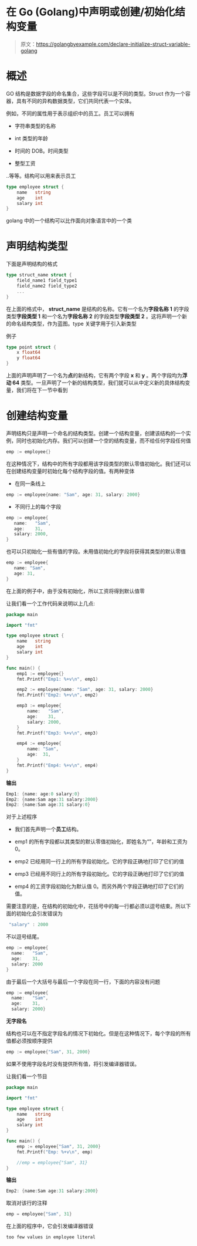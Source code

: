 # 在 Go (Golang)中声明或创建/初始化结构变量

> 原文：<https://golangbyexample.com/declare-initialize-struct-variable-golang>

# **概述**

GO 结构是数据字段的命名集合，这些字段可以是不同的类型。Struct 作为一个容器，具有不同的异构数据类型，它们共同代表一个实体。

例如，不同的属性用于表示组织中的员工。员工可以拥有

*   字符串类型的名称

*   int 类型的年龄

*   时间的 DOB。时间类型

*   整型工资

..等等。结构可以用来表示员工

```go
type employee struct {
    name   string
    age    int
    salary int
}
```

golang 中的一个结构可以比作面向对象语言中的一个类

# **声明结构类型**

下面是声明结构的格式

```go
type struct_name struct {
    field_name1 field_type1
    field_name2 field_type2
    ...
}
```

在上面的格式中， **struct_name** 是结构的名称。它有一个名为**字段名称 1** 的字段类型**字段类型 1** 和一个名为**字段名称 2** 的字段类型**字段类型 2** 。这将声明一个新的命名结构类型，作为蓝图。type 关键字用于引入新类型

例子

```go
type point struct {
    x float64
    y float64
}
```

上面的声明声明了一个名为**点**的新结构，它有两个字段 **x** 和 **y** 。两个字段均为**浮动 64** 类型。一旦声明了一个新的结构类型，我们就可以从中定义新的具体结构变量，我们将在下一节中看到

# **创建结构变量**

声明结构只是声明一个命名的结构类型。创建一个结构变量，创建该结构的一个实例，同时也初始化内存。我们可以创建一个空的结构变量，而不给任何字段任何值

```go
emp := employee{}
```

在这种情况下，结构中的所有字段都用该字段类型的默认零值初始化。我们还可以在创建结构变量时初始化每个结构字段的值。有两种变体

*   在同一条线上

```go
emp := employee{name: "Sam", age: 31, salary: 2000}
```

*   不同行上的每个字段

```go
emp := employee{
   name:   "Sam",
   age:    31,
   salary: 2000,
}
```

也可以只初始化一些有值的字段。未用值初始化的字段将获得其类型的默认零值

```go
emp := employee{
   name: "Sam",
   age: 31,
}
```

在上面的例子中，由于没有初始化，所以工资将得到默认值零

让我们看一个工作代码来说明以上几点:

```go
package main

import "fmt"

type employee struct {
    name   string
    age    int
    salary int
}

func main() {
    emp1 := employee{}
    fmt.Printf("Emp1: %+v\n", emp1)

    emp2 := employee{name: "Sam", age: 31, salary: 2000}
    fmt.Printf("Emp2: %+v\n", emp2)

    emp3 := employee{
        name:   "Sam",
        age:    31,
        salary: 2000,
    }
    fmt.Printf("Emp3: %+v\n", emp3)

    emp4 := employee{
        name: "Sam",
        age:  31,
    }
    fmt.Printf("Emp4: %+v\n", emp4)
}
```

**输出**

```go
Emp1: {name: age:0 salary:0}
Emp2: {name:Sam age:31 salary:2000}
Emp2: {name:Sam age:31 salary:0}
```

对于上述程序

*   我们首先声明一个**员工**结构。

*   emp1 的所有字段都以其类型的默认零值初始化，即姓名为“”，年龄和工资为 0。

*   emp2 已经用同一行上的所有字段初始化。它的字段正确地打印了它们的值
*   emp3 已经用不同行上的所有字段初始化。它的字段正确地打印了它们的值

*   emp4 的工资字段初始化为默认值 0。而另外两个字段正确地打印了它们的值。

需要注意的是，在结构的初始化中，花括号中的每一行都必须以逗号结束。所以下面的初始化会引发错误为

```go
 "salary" : 2000
```

不以逗号结尾。

```go
emp := employee{
  name:   "Sam",
  age:    31,
  salary: 2000
}
```

由于最后一个大括号与最后一个字段在同一行，下面的内容没有问题

```go
emp := employee{
  name:   "Sam",
  age:    31,
  salary: 2000}
```

**无字段名**

结构也可以在不指定字段名的情况下初始化。但是在这种情况下，每个字段的所有值都必须按顺序提供

```go
emp := employee{"Sam", 31, 2000}
```

如果不使用字段名时没有提供所有值，将引发编译器错误。

让我们看一个节目

```go
package main

import "fmt"

type employee struct {
    name   string
    age    int
    salary int
}

func main() {
    emp := employee{"Sam", 31, 2000}
    fmt.Printf("Emp: %+v\n", emp)

    //emp = employee{"Sam", 31}
}
```

**输出**

```go
Emp2: {name:Sam age:31 salary:2000}
```

取消对该行的注释

```go
emp = employee{"Sam", 31}
```

在上面的程序中，它会引发编译器错误

```go
too few values in employee literal
```